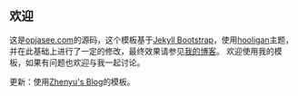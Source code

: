 ## 欢迎
这是[opjasee.com](http://opjasee.com)的源码，这个模板基于[Jekyll Bootstrap](http://jekyllbootstrap.com/)，使用[hooligan](http://themes.jekyllbootstrap.com/preview/hooligan/)主题，并在此基础上进行了一定的修改，最终效果请参见[我的博客](http://jasee.github.io)。
欢迎使用我的模板，如果有问题也欢迎与我一起讨论。

更新：使用[Zhenyu's Blog](http://zyzhang.github.io/)的模板。

